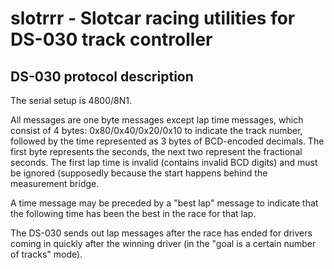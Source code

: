 # slotrrr - Slotcar racing utilities for DS-030 track controller

## DS-030 protocol description

The serial setup is 4800/8N1.

All messages are one byte messages except lap time messages, which
consist of 4 bytes: 0x80/0x40/0x20/0x10 to indicate the track number,
followed by the time represented as 3 bytes of BCD-encoded decimals.
The first byte represents the seconds, the next two represent the
fractional seconds.  The first lap time is invalid (contains invalid
BCD digits) and must be ignored (supposedly because the start happens
behind the measurement bridge.

A time message may be preceded by a "best lap" message to indicate
that the following time has been the best in the race for that lap.

The DS-030 sends out lap messages after the race has ended for drivers
coming in quickly after the winning driver (in the "goal is a certain
number of tracks" mode).
